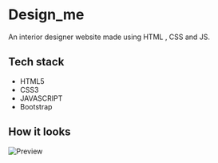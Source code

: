 # Design_me

An interior designer website made using HTML , CSS and JS.

## Tech stack
- HTML5
- CSS3
- JAVASCRIPT
- Bootstrap


## How it looks

![Preview](Screenshot%202022-04-16%20183648.png)